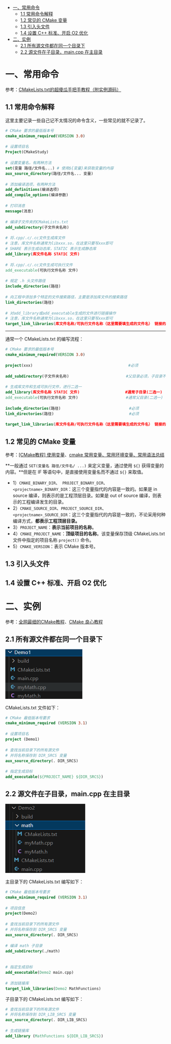 - [一、常用命令](#一常用命令)
  - [1.1 常用命令解释](#11-常用命令解释)
  - [1.2 常见的 CMake 变量](#12-常见的-cmake-变量)
  - [1.3 引入头文件](#13-引入头文件)
  - [1.4 设置 C++ 标准、开启 O2 优化](#14-设置-c-标准开启-o2-优化)
- [二、实例](#二实例)
  - [2.1 所有源文件都在同一个目录下](#21-所有源文件都在同一个目录下)
  - [2.2 源文件在子目录，main.cpp 在主目录](#22-源文件在子目录maincpp-在主目录)

# 一、常用命令

参考：[CMakeLists.txt的超傻瓜手把手教程（附实例源码）](https://blog.csdn.net/qq_38410730/article/details/102477162)

## 1.1 常用命令解释 

这里主要记录一些自己记不太情况的命令含义，一些常见的就不记录了。

```cmake
# CMake 要求的最低版本号
cmake_minimum_required(VERSION 3.0)

# 设置项目名
Project(CMakeStudy)

# 设置变量名，有两种方法
set(变量 路径/文件名...) # 使用${变量}来获取变量的内容
aux_source_directory(路径/文件名... 变量)

# 添加编译选项，有两种方法
add_definitions(编译选项)
add_compile_options(编译参数)

# 打印消息
message(消息)

# 编译子文件夹的CMakeLists.txt
add_subdirectory(子文件夹名称)

# 将.cpp/.c/.cc文件生成库文件
# 注意，库文件名称通常为libxxx.so，在这里只要写xxx即可
# SHARE 表示生成动态库，STATIC 表示生成静态库
add_library(库文件名称 STATIC 文件)

# 将.cpp/.c/.cc文件生成可执行文件
add_executable(可执行文件名称 文件)

# 规定 .h 头文件路径
include_directories(路径)

# 向工程中添加多个特定的文件搜索路径，主要是添加库文件的搜索路径
link_directories(路径)

# 对add_library或add_executable生成的文件进行链接操作
# 注意，库文件名称通常为libxxx.so，在这里只要写xxx即可
target_link_libraries(库文件名称/可执行文件名称（这里需要填生成的文件名） 链接的库文件名称)
```

***

通常一个 CMakeLists.txt 的编写流程：

```cmake
# CMake 要求的最低版本号
cmake_minimum_required(VERSION 3.0)

project(xxx)                                          #必须

add_subdirectory(子文件夹名称)                         #父目录必须，子目录不必

# 生成库文件和生成可执行文件，进行二选一
add_library(库文件名称 STATIC 文件)                    #通常子目录(二选一)
add_executable(可执行文件名称 文件)                     #通常父目录(二选一)

include_directories(路径)                              #必须
link_directories(路径)                                 #必须

target_link_libraries(库文件名称/可执行文件名称（这里需要填生成的文件名） 链接的库文件名称)       #必须
```



## 1.2 常见的 CMake 变量

参考：[[CMake教程] 使用变量](https://blog.csdn.net/maizousidemao/article/details/104096417)、[cmake 常用变量、常用环境变量、常用语法总结](https://blog.csdn.net/bytxl/article/details/50634868)

**一般通过 `SET(变量名 路径/文件名/ ...)` 来定义变量，通过使用 `${}` 获得变量的内容。**但是在 IF 等语句中，是直接使用变量名而不通过 `${}` 来取值。

* 1）`CMAKE_BINARY_DIR`、` PROJECT_BINARY_DIR`、 `<projectname>_BINARY_DIR`：这三个变量指代的内容是一致的。如果是 in source 编译，则表示的是工程顶层目录。如果是 out of source 编译，则表示的工程编译发生的目录。
* 2）`CMAKE_SOURCE_DIR`、`PROJECT_SOURCE_DIR`、` <projectname>_SOURCE_DIR`：这三个变量指代的内容是一致的，不论采用何种编译方式，**都表示工程顶层目录。**
* 3）`PROJECT_NAME`：**表示当前项目的名称**。
* 4）`CMAKE_PROJECT_NAME`：**顶级项目的名称**。该变量保存顶级 CMakeLists.txt 文件中指定的项目名称 `project()` 命令。
* 5）`CMAKE_VERSION`：表示 CMake 版本号。

## 1.3 引入头文件



## 1.4 设置 C++ 标准、开启 O2 优化



# 二、实例

参考：[全网最细的CMake教程](https://zhuanlan.zhihu.com/p/534439206)、[CMake 良心教程](https://zhuanlan.zhihu.com/p/500002865)

## 2.1 所有源文件都在同一个目录下

![image-20231112191328313](Image/CMakeLists目录结构1.png)

CMakeLists.txt 文件如下：

```cmake
# CMake 最低版本号要求
cmake_minimum_required (VERSION 3.1)

# 设置项目名
project (Demo1)

# 查找当前目录下的所有源文件
# 并将名称保存到 DIR_SRCS 变量
aux_source_directory(. DIR_SRCS)

# 指定生成目标
add_executable(${PROJECT_NAME} ${DIR_SRCS})
```



## 2.2 源文件在子目录，main.cpp 在主目录

![image-20231112191811709](Image/CMakeLists目录结构2.png)

主目录下的 CMakeLists.txt 编写如下：

```cmake
# CMake 最低版本号要求
cmake_minimum_required (VERSION 3.1)

# 项目信息
project(Demo2)

# 查找当前目录下的所有源文件
# 并将名称保存到 DIR_SRCS 变量
aux_source_directory(. DIR_SRCS)

# 编译 math 子目录
add_subdirectory(./math)


# 指定生成目标 
add_executable(Demo2 main.cpp)

# 添加链接库
target_link_libraries(Demo2 MathFunctions)
```

子目录下的 CMakeLists.txt 编写如下：

```cmake
# 查找当前目录下的所有源文件
# 并将名称保存到 DIR_LIB_SRCS 变量
aux_source_directory(. DIR_LIB_SRCS)

# 生成链接库
add_library (MathFunctions ${DIR_LIB_SRCS})
```

